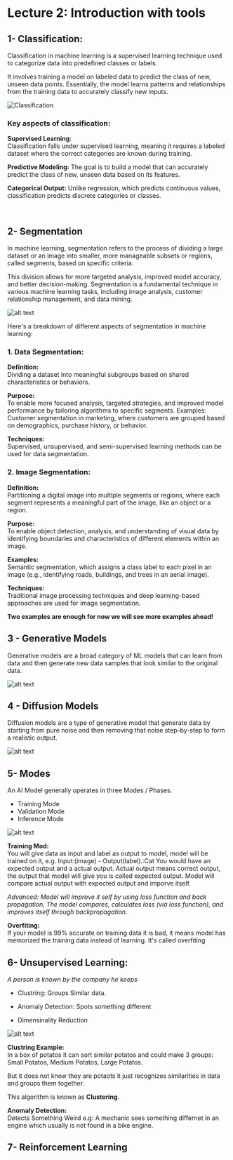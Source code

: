# Lecture 2: Introduction with tools

## 1- Classification:
Classification in machine learning is a supervised learning technique used to categorize data into predefined classes or labels.

It involves training a model on labeled data to predict the class of new, unseen data points. Essentially, the model learns patterns and relationships from the training data to accurately classify new inputs.
 
![Classification](image-1.png)

### Key aspects of classification:

**Supervised Learning**: <br>
Classification falls under supervised learning, meaning it requires a labeled dataset where the correct categories are known during training.

**Predictive Modeling:**
The goal is to build a model that can accurately predict the class of new, unseen data based on its features. 

**Categorical Output:**
Unlike regression, which predicts continuous values, classification predicts discrete categories or classes. 

<br>

## 2- Segmentation 

In machine learning, segmentation refers to the process of dividing a large dataset or an image into smaller, more manageable subsets or regions, called segments, based on specific criteria.

This division allows for more targeted analysis, improved model accuracy, and better decision-making. Segmentation is a fundamental technique in various machine learning tasks, including image analysis, customer relationship management, and data mining. 

![alt text](image.png)

Here's a breakdown of different aspects of segmentation in machine learning:

### 1. Data Segmentation:
**Definition:** <br>
Dividing a dataset into meaningful subgroups based on shared characteristics or behaviors.
 
**Purpose:** <br>
To enable more focused analysis, targeted strategies, and improved model performance by tailoring algorithms to specific segments. 
Examples:
Customer segmentation in marketing, where customers are grouped based on demographics, purchase history, or behavior. 

**Techniques:** <br>
Supervised, unsupervised, and semi-supervised learning methods can be used for data segmentation. 


### 2. Image Segmentation:

**Definition:** <br>
Partitioning a digital image into multiple segments or regions, where each segment represents a meaningful part of the image, like an object or a region. 

**Purpose:** <br>
To enable object detection, analysis, and understanding of visual data by identifying boundaries and characteristics of different elements within an image. 

**Examples:** <br>
Semantic segmentation, which assigns a class label to each pixel in an image (e.g., identifying roads, buildings, and trees in an aerial image). 

**Techniques:** <br>
Traditional image processing techniques and deep learning-based approaches are used for image segmentation. 

**Two examples are enough for now we will see more examples ahead!**

## 3 - Generative Models
Generative models are a broad category of ML models that can learn from data and then generate new data samples that look similar to the original data.

![alt text](image-2.png)

## 4 - Diffusion Models
Diffusion models are a type of generative model that generate data by starting from pure noise and then removing that noise step-by-step to form a realistic output.

![alt text](image-3.png)

## 5- Modes

An AI Model generally operates in three Modes / Phases.

- Training Mode
- Validation Mode
- Inference Mode

![alt text](image-4.png)

**Training Mod:** <br>
You will give data as input and label as output to model, model will be trained on it, e.g. Input:(image) - Output(label).:Cat
You would have an expected output and a actual output.
Actual output means correct output, the output that model will give you is called expected output.
Model will compare actual output with expected output and imporve itself. <br>


*Advanced: Model will improve it self by using loss function and back propagation, The model compares, calculates loss (via loss function), and improves itself through backpropagation.*
<br>

**Overfiting:** <br>
If your model is 99% accurate on training data it is bad, it means model has memorized the training data instead of learning. It's called overfiting   

## 6- Unsupervised Learning:

*A person is known by the company he keeps* 

- Clustring:
Groups Similar data.

- Anomaly Detection:
Spots something different

- Dimensinality Reduction

![alt text](image-5.png)

**Clustring Example:** <br>
 In a box of potatos it can sort similar potatos and could make 3 groups: Small Potatos, Medium Potatos, Large Potatos.

But it does not know they are potaots it just recognizes similarities in data and groups them together.

This algorithm is known as **Clustering**.

**Anomaly Detection:** <br>
Detects Something Weird e.g: A mechanic sees something differnet in an engine which usually is not found in a bike engine. 


## 7- Reinforcement Learning
